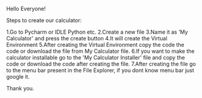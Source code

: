 Hello Everyone!

Steps to create our calculator:

1.Go to Pycharm or IDLE Python etc.
2.Create a new file
3.Name it as 'My Calculator' and press the create button
4.It will create the Virtual Environment
5.After creating the Virtual Environment copy the code the code or download the file from My Calculator file.
6.If you want to make the calculator installable go to the 'My Calculator Installer' file and copy the code or download the code after creating the file.
7.After creating the file go to the menu bar present in the File Explorer, if you dont know menu bar just google it.

Thank you.
